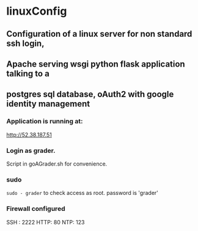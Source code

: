 # linuxConfig
## Configuration of a linux server for non standard ssh login,
## Apache serving wsgi python flask application talking to a
## postgres sql database, oAuth2 with google identity management


### Application is running at:
http://52.38.187.51

### Login as grader.
Script in goAGrader.sh for convenience.

### sudo
``` sudo - grader ```
to check access as root. password is 'grader'

### Firewall configured
SSH : 2222
HTTP: 80
NTP: 123 

